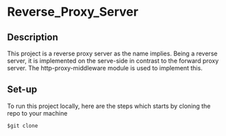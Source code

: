 # Reverse_Proxy_Server
## Description
This project is a reverse proxy server as the name implies. Being a reverse server, it is implemented on the serve-side in contrast to the forward proxy server. The http-proxy-middleware module is used to implement this. 
## Set-up
To run this project locally, here are the steps which starts by cloning the repo to your machine
```
$git clone 
```

